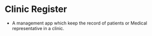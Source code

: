 # Clinic Register
- A management app which keep the record of patients or Medical representative in a clinic.
